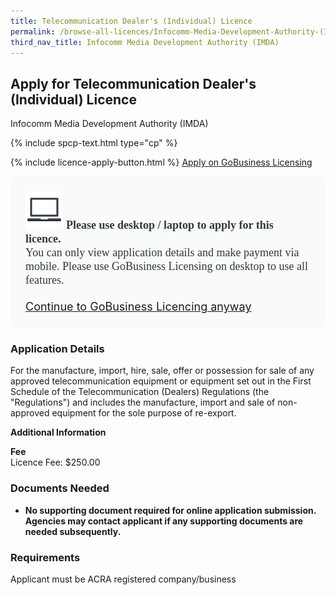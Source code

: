 ```yaml
---
title: Telecommunication Dealer's (Individual) Licence
permalink: /browse-all-licences/Infocomm-Media-Development-Authority-(IMDA)/Telecommunication-Dealer's-(Individual)-Licence
third_nav_title: Infocomm Media Development Authority (IMDA)
---
```


## Apply for Telecommunication Dealer's (Individual) Licence

Infocomm Media Development Authority (IMDA)

{% include spcp-text.html type="cp" %}

{% include licence-apply-button.html %}
<a class="btn" id = "desktopNotice" href="https://licence1.business.gov.sg/feportal/web/frontier/eAdvisor?redirection=true&selectedLicenceIds=26" target="_blank" rel="noopener">Apply on GoBusiness Licensing</a>
<div id = "mobileNotice" style="background: #F9FAFA; border-radius: 5px; width: auto; height: auto; padding: 24px 24px; font-size: 18px; color: #313840;">
<img src="/images/laptop.svg" alt="" style="height: 60px; width: 60px; margin-left: 0px;">
<span style="font-weight: bold; font-family: hknova-bold; font-size: 18px; ">Please use desktop / laptop to apply for this licence.</span><br>
<span style="font-family: hknova-regular;">You can only view application details and make payment via mobile. Please use GoBusiness Licensing on desktop to use all features.</span><br><br>
<a id="mobileNotice" href="https://licence1.business.gov.sg/feportal/web/frontier/eAdvisor?redirection=true&selectedLicenceIds=26" target="_blank" rel="noopener">Continue to GoBusiness Licencing anyway</a>
</div>

<H3>Application Details</H3>

<p>For the manufacture, import, hire, sale, offer or possession for sale of any approved telecommunication equipment or equipment set out in the First Schedule of the Telecommunication (Dealers) Regulations (the "Regulations") and includes the manufacture, import and sale of non- approved equipment for the sole purpose of re-export.</p>

<strong>Additional Information</strong>

<p><strong>Fee<br /></strong>Licence Fee: $250.00</p>

<H3>Documents Needed</H3>

<ul>
<li><strong>No supporting document required for online application submission.<br>Agencies may contact applicant if any supporting documents are needed subsequently.</strong></li>
</ul>

<H3>Requirements</H3>

Applicant must be ACRA registered company/business

